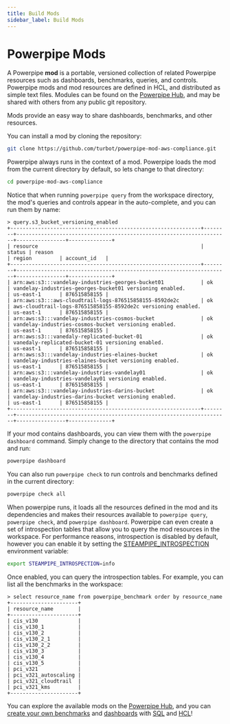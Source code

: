 ```yaml
---
title: Build Mods
sidebar_label: Build Mods
---
```

# Powerpipe Mods


A Powerpipe **mod** is a portable, versioned collection of related Powerpipe resources such as dashboards, benchmarks, queries, and controls. Powerpipe mods and mod resources are defined in HCL, and distributed as simple text files.  Modules can be found on the [Powerpipe Hub](https://hub.powerpipe.io), and may be shared with others from any public git repository. 

Mods provide an easy way to share dashboards, benchmarks, and other resources.

You can install a mod by cloning the repository:
```bash
git clone https://github.com/turbot/powerpipe-mod-aws-compliance.git
```

Powerpipe always runs in the context of a mod.  Powerpipe loads the mod from the current directory by default, so lets change to that directory:
```bash
cd powerpipe-mod-aws-compliance
```


Notice that when running `powerpipe query` from the workspace directory, the mod's queries and controls appear in the auto-complete, and you can run them by name:

```
> query.s3_bucket_versioning_enabled
+--------------------------------------------------------------+--------+---------------------------------------------------------------------+----------------+--------------+
| resource                                                     | status | reason                                                              | region         | account_id   |
+--------------------------------------------------------------+--------+---------------------------------------------------------------------+----------------+--------------+
| arn:aws:s3:::vandelay-industries-georges-bucket01            | ok     | vandelay-industries-georges-bucket01 versioning enabled.            | us-east-1      | 876515858155 |
| arn:aws:s3:::aws-cloudtrail-logs-876515858155-8592de2c       | ok     | aws-cloudtrail-logs-876515858155-8592de2c versioning enabled.       | us-east-1      | 876515858155 |
| arn:aws:s3:::vandelay-industries-cosmos-bucket               | ok     | vandelay-industries-cosmos-bucket versioning enabled.               | us-east-1      | 876515858155 |
| arn:aws:s3:::vanedaly-replicated-bucket-01                   | ok     | vanedaly-replicated-bucket-01 versioning enabled.                   | us-east-1      | 876515858155 |
| arn:aws:s3:::vandelay-industries-elaines-bucket              | ok     | vandelay-industries-elaines-bucket versioning enabled.              | us-east-1      | 876515858155 |
| arn:aws:s3:::vandelay-industries-vandelay01                  | ok     | vandelay-industries-vandelay01 versioning enabled.                  | us-east-1      | 876515858155 |
| arn:aws:s3:::vandelay-industries-darins-bucket               | ok     | vandelay-industries-darins-bucket versioning enabled.               | us-east-1      | 876515858155 |
+--------------------------------------------------------------+--------+---------------------------------------------------------------------+----------------+--------------+
```


If your mod contains dashboards, you can view them with the `powerpipe dashboard` command. Simply change to the directory that contains the mod and run:
```bash
powerpipe dashboard
```

You can also run `powerpipe check` to run controls and benchmarks defined in the current directory:

```bash
powerpipe check all 
```

When powerpipe runs, it loads all the resources defined in the mod and its dependencies and makes their resources available to `powerpipe query`, `powerpipe check`, and `powerpipe dashboard`.  Powerpipe can even create a set of introspection tables that allow you to query the mod resources in the workspace.  For performance reasons, introspection is disabled by default, however you can enable it by setting the [STEAMPIPE_INTROSPECTION](reference/env-vars/powerpipe_introspection) environment variable:

```bash
export STEAMPIPE_INTROSPECTION=info
```

Once enabled, you can query the introspection tables.  For example, you can list all the benchmarks in the workspace:

```
> select resource_name from powerpipe_benchmark order by resource_name
+----------------------+
| resource_name        |
+----------------------+
| cis_v130             |
| cis_v130_1           |
| cis_v130_2           |
| cis_v130_2_1         |
| cis_v130_2_2         |
| cis_v130_3           |
| cis_v130_4           |
| cis_v130_5           |
| pci_v321             |
| pci_v321_autoscaling |
| pci_v321_cloudtrail  |
| pci_v321_kms         |
+----------------------+
```


You can explore the available mods on the [Powerpipe Hub](https://hub.powerpipe.io/mods), and you can [create your own benchmarks](mods/writing-controls) and [dashboards](mods/writing-dashboards) with [SQL](sql/powerpipe-sql) and [HCL](reference/mod-resources/overview)! 

